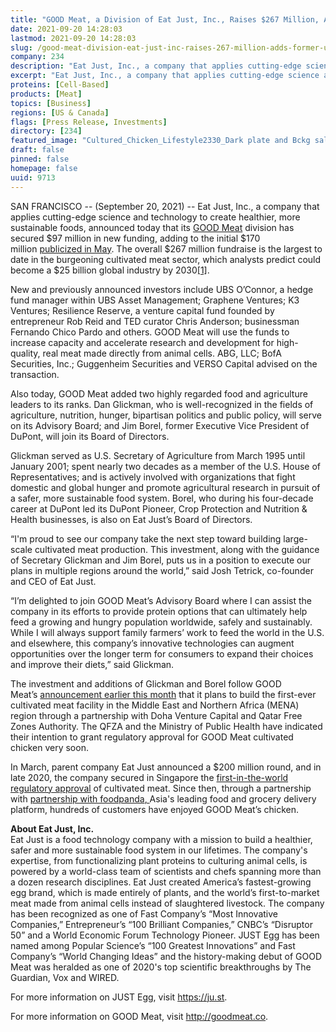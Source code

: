 ```yaml
---
title: "GOOD Meat, a Division of Eat Just, Inc., Raises $267 Million, Adds Former USDA Secretary to Advisory Board"
date: 2021-09-20 14:28:03
lastmod: 2021-09-20 14:28:03
slug: /good-meat-division-eat-just-inc-raises-267-million-adds-former-usda-secretary-advisory
company: 234
description: "Eat Just, Inc., a company that applies cutting-edge science and technology to create healthier, more sustainable foods, announced today that its GOOD Meat division has secured $97 million in new funding, adding to the initial $170 million publicized in May."
excerpt: "Eat Just, Inc., a company that applies cutting-edge science and technology to create healthier, more sustainable foods, announced today that its GOOD Meat division has secured $97 million in new funding, adding to the initial $170 million publicized in May."
proteins: [Cell-Based]
products: [Meat]
topics: [Business]
regions: [US & Canada]
flags: [Press Release, Investments]
directory: [234]
featured_image: "Cultured_Chicken_Lifestyle2330_Dark plate and Bckg salad and whole chicken CROP_1.jpg"
draft: false
pinned: false
homepage: false
uuid: 9713
---
```

<p>SAN FRANCISCO -- (September 20, 2021) -- Eat Just, Inc., a company that applies cutting-edge science and technology to create healthier, more sustainable foods, announced today that its <a href="https://outlook.office.com/mail/inbox/id/gooodmeat.co">GOOD Meat</a> division has secured $97 million in new funding, adding to the initial $170 million <a href="https://www.businesswire.com/news/home/20210518005385/en/GOOD-Meat-a-Division-of-Eat-Just-Inc.-Secures-170-Million-to-Scale-Meat-Without-Slaughter-as-Demand-Grows">publicized in May</a>. The overall $267 million fundraise is the largest to date in the burgeoning cultivated meat sector, which analysts predict could become a $25 billion global industry by 2030<a href="https://outlook.office.com/mail/inbox/id/AQMkADI0OTIwZmJhLTg3YWYtNDgyZi1hYjk0LTNkYTg5ODdjM2VkZgBGAAAD4N%2BDpGTxy02kIcAFOmffBgcAD%2F6D9GbGt0%2BVN76PBzBzqwAAAgEMAAAAD%2F6D9GbGt0%2BVN76PBzBzqwABwkA22gAAAA%3D%3D#_ftn1">[1]</a>.</p>
<p>New and previously announced investors include UBS O’Connor, a hedge fund manager within UBS Asset Management; Graphene Ventures; K3 Ventures; Resilience Reserve, a venture capital fund founded by entrepreneur Rob Reid and TED curator Chris Anderson; businessman Fernando Chico Pardo and others. GOOD Meat will use the funds to increase capacity and accelerate research and development for high-quality, real meat made directly from animal cells. ABG, LLC; BofA Securities, Inc.; Guggenheim Securities and VERSO Capital advised on the transaction.</p>
<p>Also today, GOOD Meat added two highly regarded food and agriculture leaders to its ranks. Dan Glickman, who is well-recognized in the fields of agriculture, nutrition, hunger, bipartisan politics and public policy, will serve on its Advisory Board; and Jim Borel, former Executive Vice President of DuPont, will join its Board of Directors.</p>
<p>Glickman served as U.S. Secretary of Agriculture from March 1995 until January 2001; spent nearly two decades as a member of the U.S. House of Representatives; and is actively involved with organizations that fight domestic and global hunger and promote agricultural research in pursuit of a safer, more sustainable food system. Borel, who during his four-decade career at DuPont led its DuPont Pioneer, Crop Protection and Nutrition & Health businesses, is also on Eat Just’s Board of Directors.</p>
<p>“I'm proud to see our company take the next step toward building large-scale cultivated meat production. This investment, along with the guidance of Secretary Glickman and Jim Borel, puts us in a position to execute our plans in multiple regions around the world,” said Josh Tetrick, co-founder and CEO of Eat Just. </p>
<p>“I’m delighted to join GOOD Meat’s Advisory Board where I can assist the company in its efforts to provide protein options that can ultimately help feed a growing and hungry population worldwide, safely and sustainably. While I will always support family farmers’ work to feed the world in the U.S. and elsewhere, this company’s innovative technologies can augment opportunities over the longer term for consumers to expand their choices and improve their diets,” said Glickman.</p>
<p>The investment and additions of Glickman and Borel follow GOOD Meat’s <a href="https://www.businesswire.com/news/home/20210831005602/en">announcement earlier this month</a> that it plans to build the first-ever cultivated meat facility in the Middle East and Northern Africa (MENA) region through a partnership with Doha Venture Capital and Qatar Free Zones Authority. The QFZA and the Ministry of Public Health have indicated their intention to grant regulatory approval for GOOD Meat cultivated chicken very soon. </p>
<p>In March, parent company Eat Just announced a $200 million round, and in late 2020, the company secured in Singapore the <a href="https://cts.businesswire.com/ct/CT?id=smartlink&url=https%3A%2F%2Fwww.businesswire.com%2Fnews%2Fhome%2F20201201006251%2Fen%2FEat-Just-Granted-World%25E2%2580%2599s-First-Regulatory-Approval-for-Cultured-Meat&esheet=52431244&newsitemid=20210518005385&lan=en-US&anchor=first-in-the-world+regulatory+approval&index=2&md5=1e35b6bac2adbe5e4fb82b73468a67d0">first-in-the-world regulatory approval</a> of cultivated meat. Since then, through a partnership with <a href="https://cts.businesswire.com/ct/CT?id=smartlink&url=https%3A%2F%2Fwww.businesswire.com%2Fnews%2Fhome%2F20210419005973%2Fen%2FEat-Just-and-Foodpanda-Partner-on-World%25E2%2580%2599s-First-Home-Delivery-of-Cultured-Meat&esheet=52431244&newsitemid=20210518005385&lan=en-US&anchor=pioneering+partnership+with+foodpanda&index=4&md5=7739cf324aeac48c91984f996cb5e4cf">partnership with foodpanda</a><u>, </u>Asia's leading food and grocery delivery platform, hundreds of customers have enjoyed GOOD Meat’s chicken. </p>
<p><strong>About Eat Just, Inc.</strong> <br />
Eat Just is a food technology company with a mission to build a healthier, safer and more sustainable food system in our lifetimes. The company's expertise, from functionalizing plant proteins to culturing animal cells, is powered by a world-class team of scientists and chefs spanning more than a dozen research disciplines. Eat Just created America’s fastest-growing egg brand, which is made entirely of plants, and the world’s first-to-market meat made from animal cells instead of slaughtered livestock. The company has been recognized as one of Fast Company’s “Most Innovative Companies,” Entrepreneur’s “100 Brilliant Companies,” CNBC’s “Disruptor 50” and a World Economic Forum Technology Pioneer. JUST Egg has been named among Popular Science’s “100 Greatest Innovations” and Fast Company’s “World Changing Ideas” and the history-making debut of GOOD Meat was heralded as one of 2020's top scientific breakthroughs by The Guardian, Vox and WIRED.</p>
<p>For more information on JUST Egg, visit <a href="https://cts.businesswire.com/ct/CT?id=smartlink&url=https%3A%2F%2Fju.st%2F&esheet=52484077&newsitemid=20210831005602&lan=en-US&anchor=https%3A%2F%2Fju.st&index=2&md5=04673c59becb627a0357aea064044d4b">https://ju.st</a>. </p>
<p>For more information on GOOD Meat, visit <a href="https://cts.businesswire.com/ct/CT?id=smartlink&url=http%3A%2F%2Fgoodmeat.co%2F&esheet=52484077&newsitemid=20210831005602&lan=en-US&anchor=http%3A%2F%2Fgoodmeat.co&index=3&md5=c60f69c03564bf450362cbbba8a99895">http://goodmeat.co</a>.</p>
